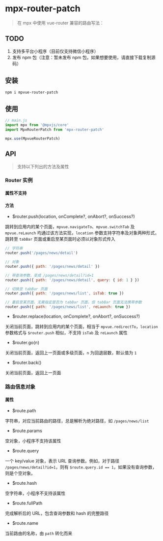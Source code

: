 # mpx-router-patch
> 在 mpx 中使用 vue-router 兼容的路由写法：

## TODO
1. 支持多平台小程序（目前仅支持微信小程序）
2. 发布 npm 包（注意：暂未发布 npm 包，如果想要使用，请直接下载复制源码）

## 安装

``` bash
npm i mpvue-router-patch
```

## 使用

``` js
// main.js
import mpx from '@mpxjs/core'
import MpxRouterPatch from 'mpx-router-patch'

mpx.use(MpvueRouterPatch)
```

## API

> 支持以下列出的方法及属性

### Router 实例

#### 属性不支持

#### 方法

* $router.push(location, onComplete?, onAbort?, onSuccess?)

跳转到应用内的某个页面，`mpvue.navigateTo`、`mpvue.switchTab` 及 `mpvue.reLaunch` 均通过该方法实现，`location` 参数支持字符串及对象两种形式，跳转至 `tabBar` 页面或重启至某页面时必须以对象形式传入

``` js
// 字符串
router.push('/pages/news/detail')

// 对象
router.push({ path: '/pages/news/detail' })

// 带查询参数，变成 /pages/news/detail?id=1
router.push({ path: '/pages/news/detail', query: { id: 1 } })

// 切换至 tabBar 页面
router.push({ path: '/pages/news/list', isTab: true })

// 重启至某页面，无需指定是否为 tabBar 页面，但 tabBar 页面无法携带参数
router.push({ path: '/pages/news/list', reLaunch: true })
```

* $router.replace(location, onComplete?, onAbort?, onSuccess?)

关闭当前页面，跳转到应用内的某个页面，相当于 `mpvue.redirectTo`，`location` 参数格式与 `$router.push` 相似，不支持 `isTab` 及 `reLaunch` 属性

* $router.go(n)

关闭当前页面，返回上一页面或多级页面，`n` 为回退层数，默认值为 `1`

* $router.back()

关闭当前页面，返回上一页面

### 路由信息对象

#### 属性

* $route.path

字符串，对应当前路由的路径，总是解析为绝对路径，如 `/pages/news/list`

* $route.params

空对象，小程序不支持该属性

* $route.query

一个 key/value 对象，表示 URL 查询参数。例如，对于路径 `/pages/news/detail?id=1`，则有 `$route.query.id == 1`，如果没有查询参数，则是个空对象。

* $route.hash

空字符串，小程序不支持该属性

* $route.fullPath

完成解析后的 URL，包含查询参数和 hash 的完整路径

* $route.name

当前路由的名称，由 `path` 转化而来
